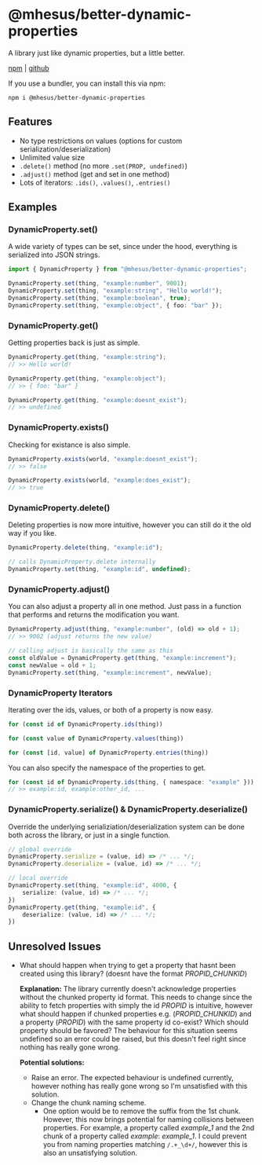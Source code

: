 # @mhesus/better-dynamic-properties

A library just like dynamic properties, but a little better.

[npm](https://www.npmjs.com/package/@mhesus/better-dynamic-properties) | [github](https://github.com/miguelkjesus/mcbe-better-dynamic-properties)

If you use a bundler, you can install this via npm:

```plaintext
npm i @mhesus/better-dynamic-properties
```

## Features

- No type restrictions on values (options for custom serialization/deserialization)
- Unlimited value size
- `.delete()` method (no more `.set(PROP, undefined)`)
- `.adjust()` method (get and set in one method)
- Lots of iterators: `.ids()`, `.values()`, `.entries()`

## Examples

### DynamicProperty.set()

A wide variety of types can be set, since under the hood, everything is serialized into JSON strings.

```ts
import { DynamicProperty } from "@mhesus/better-dynamic-properties";

DynamicProperty.set(thing, "example:number", 9001);
DynamicProperty.set(thing, "example:string", "Hello world!");
DynamicProperty.set(thing, "example:boolean", true);
DynamicProperty.set(thing, "example:object", { foo: "bar" });
```

### DynamicProperty.get()

Getting properties back is just as simple.

```ts
DynamicProperty.get(thing, "example:string");
// >> Hello world!

DynamicProperty.get(thing, "example:object");
// >> { foo: "bar" }

DynamicProperty.get(thing, "example:doesnt_exist");
// >> undefined
```

### DynamicProperty.exists()

Checking for existance is also simple.

```ts
DynamicProperty.exists(world, "example:doesnt_exist");
// >> false

DynamicProperty.exists(world, "example:does_exist");
// >> true
```

### DynamicProperty.delete()

Deleting properties is now more intuitive, however you can still do it the old way if you like.

```ts
DynamicProperty.delete(thing, "example:id");

// calls DynamicProperty.delete internally
DynamicProperty.set(thing, "example:id", undefined);
```

### DynamicProperty.adjust()

You can also adjust a property all in one method. Just pass in a function that performs and returns the modification you want.

```ts
DynamicProperty.adjust(thing, "example:number", (old) => old + 1);
// >> 9002 (adjust returns the new value)

// calling adjust is basically the same as this
const oldValue = DynamicProperty.get(thing, "example:increment");
const newValue = old + 1;
DynamicProperty.set(thing, "example:increment", newValue);
```

### DynamicProperty Iterators

Iterating over the ids, values, or both of a property is now easy.

```ts
for (const id of DynamicProperty.ids(thing))

for (const value of DynamicProperty.values(thing))

for (const [id, value] of DynamicProperty.entries(thing))
```

You can also specify the namespace of the properties to get.

```ts
for (const id of DynamicProperty.ids(thing, { namespace: "example" }))
// >> example:id, example:other_id, ...
```

### DynamicProperty.serialize() & DynamicProperty.deserialize()

Override the underlying serializiation/deserialization system can be done both across the library, or just in a single function.

```ts
// global override
DynamicProperty.serialize = (value, id) => /* ... */;
DynamicProperty.deserialize = (value, id) => /* ... */;

// local override
DynamicProperty.set(thing, "example:id", 4000, {
    serialize: (value, id) => /* ... */;
})
DynamicProperty.get(thing, "example:id", {
    deserialize: (value, id) => /* ... */;
})
```

## Unresolved Issues

- What should happen when trying to get a property that hasnt been created using this library? (doesnt have the format _PROPID_CHUNKID_)

  **Explanation:** The library currently doesn't acknowledge properties without the chunked property id format. This needs to change since the ability to fetch properties with simply the id _PROPID_ is intuitive, however what should happen if chunked properties e.g. (_PROPID_CHUNKID_) and a property (_PROPID_) with the same property id co-exist? Which should property should be favored? The behaviour for this situation seems undefined so an error could be raised, but this doesn't feel right since nothing has really gone wrong.

  **Potential solutions:**

  - Raise an error. The expected behaviour is undefined currently, however nothing has really gone wrong so I'm unsatisfied with this solution.
  - Change the chunk naming scheme.
    - One option would be to remove the suffix from the 1st chunk. However, this now brings potential for naming collisions between properties. For example, a property called _example_1_ and the 2nd chunk of a property called _example_: _example_1_. I could prevent you from naming properties matching `/.+_\d+/`, however this is also an unsatisfying solution.

